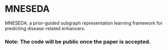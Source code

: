 # MNESEDA
MNESEDA: a prior-guided subgraph representation learning framework for predicting disease-related enhancers.

### Note: The code will be public once the paper is accepted.
